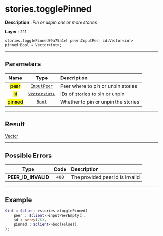 # stories.togglePinned

**Description** : *Pin or unpin one or more stories*

**Layer** : 211

```tl
stories.togglePinned#9a75a1ef peer:InputPeer id:Vector<int> pinned:Bool = Vector<int>;
```

---

## Parameters

| Name | Type | Description |
| :---: | :---: | :--- |
| <mark>peer</mark> | [`InputPeer`](type/InputPeer) | Peer where to pin or unpin stories |
| <mark>id</mark> | [`Vector<int>`](type/int) | IDs of stories to pin or unpin |
| <mark>pinned</mark> | [`Bool`](type/Bool) | Whether to pin or unpin the stories |

---

## Result

[Vector<int>](type/int)

---

## Possible Errors

| Type | Code | Description |
| :---: | :---: | :--- |
| **PEER_ID_INVALID** | `400` | The provided peer id is invalid |

---

## Example

```php
$int = $client->stories->togglePinned(
	peer : $client->inputPeerEmpty(),
	id : array(75),
	pinned : $client->boolFalse(),
);
```